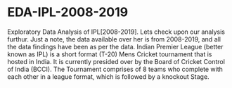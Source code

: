 # EDA-IPL-2008-2019
Exploratory Data Analysis of IPL[2008-2019].
Lets check upon our analysis furthur. Just a note, the data available over her is from 2008-2019, and all the data findings have been as per the data.
Indian Premier League (better known as IPL) is a short format (T-20) Mens Cricket tournament that is hosted in India. It is currently presided over by the Board of Cricket Control of India (BCCI). The Tournament comprises of 8 teams who complete with each other in a league format, which is followed by a knockout Stage.
